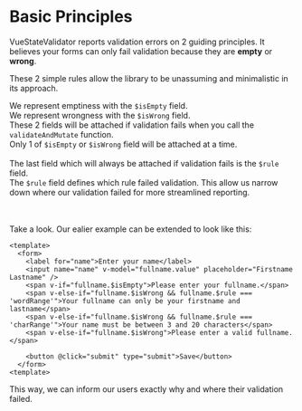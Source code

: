 # Basic Principles

VueStateValidator reports validation errors on 2 guiding principles. It believes your forms can only fail validation because they are **empty** or **wrong**.

These 2 simple rules allow the library to be unassuming and minimalistic in its approach.


We represent emptiness with the `$isEmpty` field. \
We represent wrongness with the `$isWrong` field. \
These 2 fields will be attached if validation fails when you call the `validateAndMutate` function. \
Only 1 of `$isEmpty` or `$isWrong` field will be attached at a time.
<br><br>
The last field which will always be attached if validation fails is the `$rule` field. \
The `$rule` field defines which rule failed validation.
This allow us narrow down where our validation failed for more streamlined reporting.

<br><br>
Take a look. Our ealier example can be extended to look like this:

```vue
<template>
  <form>
    <label for="name">Enter your name</label>
    <input name="name" v-model="fullname.value" placeholder="Firstname Lastname" />
    <span v-if="fullname.$isEmpty">Please enter your fullname.</span>
    <span v-else-if="fullname.$isWrong && fullname.$rule === 'wordRange'">Your fullname can only be your firstname and lastname</span>
    <span v-else-if="fullname.$isWrong && fullname.$rule === 'charRange'">Your name must be between 3 and 20 characters</span>
    <span v-else-if="fullname.$isWrong">Please enter a valid fullname.</span>

    <button @click="submit" type="submit">Save</button>
  </form>
<template>
```

This way, we can inform our users exactly why and where their validation failed.